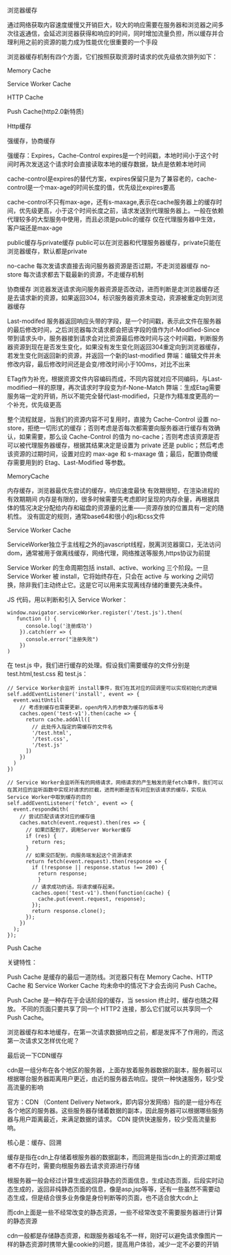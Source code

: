 浏览器缓存

通过网络获取内容速度缓慢又开销巨大，较大的响应需要在服务器和浏览器之间多次往返通信，会延迟浏览器获得和响应的时间，同时增加流量负担，所以缓存并合理利用之前的资源的能力成为性能优化很重要的一个手段

浏览器缓存机制有四个方面，它们按照获取资源时请求的优先级依次排列如下：

Memory Cache

Service Worker Cache

HTTP Cache

Push Cache(http2.0新特质)

Http缓存

强缓存，协商缓存

强缓存：Expires，Cache-Control
expires是一个时间戳，本地时间小于这个时间时再次发送这个请求时会直接读取本地的缓存数据，缺点是依赖本地时间

cache-control是expires的替代方案，expires保留只是为了兼容老的，cache-control是一个max-age的时间长度的值，优先级比expires要高

cache-control不只有max-age，还有s-maxage,表示在cache服务器上的缓存时间，优先级更高，小于这个时间长度之前，请求发送到代理服务器上。一般在依赖代理较多的大型服务中使用，而且必须是public的缓存
仅在代理服务器中生效，客户端还是max-age

public缓存与private缓存
public可以在浏览器和代理服务器缓存，private只能在浏览器缓存，默认都是private

no-cache 每次发请求直接去询问服务器资源是否过期，不走浏览器缓存
no-store 每次请求都去下载最新的资源，不走缓存机制

协商缓存
浏览器发送请求询问服务器资源是否改动，进而判断是走浏览器缓存还是去请求新的资源，如果返回304，标识服务器资源未变动，资源被重定向到浏览器缓存

Last-modifed 服务器返回响应头带的字段，是一个时间戳，表示此文件在服务器的最后修改时间，之后浏览器每次请求都会把该字段的值作为if-Modified-Since带到请求头中，服务器接到请求会对比资源最后修改时间与这个时间戳，判断服务器资源到现在是否发生变化，如果没有发生变化则返回304重定向到浏览器缓存，若发生变化则返回新的资源，并返回一个新的last-modified
弊端：编辑文件并未修改内容，最后修改时间还是会变/修改时间小于100ms，对比不出来

ETag作为补充，根据资源文件内容编码而成，不同内容就对应不同编码，与Last-modified一样的原理，再次请求时字段变为if-None-Match
弊端：生成Etag需要服务端一定的开销，所以不能完全替代last-modified，只是作为精准度更高的一个补充，优先级更高

整个流程就是，当我们的资源内容不可复用时，直接为 Cache-Control 设置 no-store，拒绝一切形式的缓存；否则考虑是否每次都需要向服务器进行缓存有效确认，如果需要，那么设 Cache-Control 的值为 no-cache；否则考虑该资源是否可以被代理服务器缓存，根据其结果决定是设置为 private 还是 public；然后考虑该资源的过期时间，设置对应的 max-age 和 s-maxage 值；最后，配置协商缓存需要用到的 Etag、Last-Modified 等参数。

MemoryCache

内存缓存，浏览器最优先尝试的缓存，响应速度最快
有效期很短，在渲染进程的有效期期间
内存是有限的，很多时候需要先考虑即时呈现的内存余量，再根据具体的情况决定分配给内存和磁盘的资源量的比重——资源存放的位置具有一定的随机性。
没有固定的规则，通常base64和很小的js和css文件

Service Worker Cache

ServiceWorker独立于主线程之外的javascript线程，脱离浏览器窗口，无法访问dom，通常被用于做离线缓存，网络代理，网络推送等服务,https协议为前提

Service Worker 的生命周期包括 install、active、working 三个阶段。一旦 Service Worker 被 install，它将始终存在，只会在 active 与 working 之间切换，除非我们主动终止它。这是它可以用来实现离线存储的重要先决条件。

JS 代码，用以判断和引入 Service Worker：

	window.navigator.serviceWorker.register('/test.js').then(
	   function () {
	      console.log('注册成功')
	    }).catch(err => {
	      console.error("注册失败")
	    })
    )
在 test.js 中，我们进行缓存的处理。假设我们需要缓存的文件分别是 test.html,test.css 和 test.js：

	// Service Worker会监听 install事件，我们在其对应的回调里可以实现初始化的逻辑  
	self.addEventListener('install', event => {
	  event.waitUntil(
	    // 考虑到缓存也需要更新，open内传入的参数为缓存的版本号
	    caches.open('test-v1').then(cache => {
	      return cache.addAll([
	        // 此处传入指定的需缓存的文件名
	        '/test.html',
	        '/test.css',
	        '/test.js'
	      ])
	    })
	  )
	})
	
	// Service Worker会监听所有的网络请求，网络请求的产生触发的是fetch事件，我们可以在其对应的监听函数中实现对请求的拦截，进而判断是否有对应到该请求的缓存，实现从Service Worker中取到缓存的目的
	self.addEventListener('fetch', event => {
	  event.respondWith(
	    // 尝试匹配该请求对应的缓存值
	    caches.match(event.request).then(res => {
	      // 如果匹配到了，调用Server Worker缓存
	      if (res) {
	        return res;
	      }
	      // 如果没匹配到，向服务端发起这个资源请求
	      return fetch(event.request).then(response => {
	        if (!response || response.status !== 200) {
	          return response;
	          }
	        // 请求成功的话，将请求缓存起来。
	        caches.open('test-v1').then(function(cache) {
	          cache.put(event.request, response);
	        });
	        return response.clone();
	      });
	    })
	  );
	});

Push Cache

关键特性：

Push Cache 是缓存的最后一道防线。浏览器只有在 Memory Cache、HTTP Cache 和 Service Worker Cache 均未命中的情况下才会去询问 Push Cache。

Push Cache 是一种存在于会话阶段的缓存，当 session 终止时，缓存也随之释放。
不同的页面只要共享了同一个 HTTP2 连接，那么它们就可以共享同一个 Push Cache。


浏览器缓存和本地缓存，在第一次请求数据响应之前，都是发挥不了作用的，而这第一次请求又怎样优化呢？

最后说一下CDN缓存

cdn是一组分布在各个地区的服务器，上面存放着服务器数据的副本，服务器可以根据哪台服务器距离用户更近，由近的服务器去响应。提供一种快速服务，较少受高流量的影响

官方：CDN （Content Delivery Network，即内容分发网络）指的是一组分布在各个地区的服务器。这些服务器存储着数据的副本，因此服务器可以根据哪些服务器与用户距离最近，来满足数据的请求。 CDN 提供快速服务，较少受高流量影响。

核心是：缓存、回溯

缓存是指在cdn上存储着根服务器的数据副本，而回溯是指当cdn上的资源过期或者不存在时，需要向根服务器去请求资源进行存储

根服务器一般会经过计算生成返回非静态的页面信息，生成动态页面，后段实时动态生成的，返回非纯静态页面的信息，像是asp,jsp等等，还有一些虽然不需要动态生成，但是结合很多业务像是身份判断等的页面，也不适合放大cdn上

而cdn上面是一些不经常改变的静态资源，一些不经常改变不需要服务器进行计算的静态资源

cdn一般都是存储静态资源，和跟服务器域名不一样，刚好可以避免请求像图片一样的静态资源时携带大量cookie的问题，提高用户体验，减少一定不必要的开销